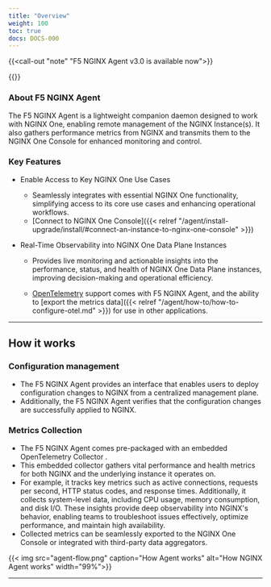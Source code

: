 ```yaml
---
title: "Overview"
weight: 100
toc: true
docs: DOCS-000
---
```

{{<call-out "note" "F5 NGINX Agent v3.0 is available now">}}
<!--  (TODO: Link instructions ) -->
{{</call-out>}}

### About F5 NGINX Agent
The F5 NGINX Agent is a lightweight companion daemon designed to work with NGINX One, enabling remote management of the NGINX Instance(s). It also gathers performance metrics from NGINX and transmits them to the NGINX One Console for enhanced monitoring and control. 

### Key Features 
- Enable Access to Key NGINX One Use Cases 
    - Seamlessly integrates with essential NGINX One functionality, simplifying access to its core use cases and enhancing operational workflows.   
    - [Connect to NGINX One Console]({{< relref "/agent/install-upgrade/install/#connect-an-instance-to-nginx-one-console" >}})

- Real-Time Observability into NGINX One Data Plane Instances 
    - Provides live monitoring and actionable insights into the performance, status, and health of NGINX One Data Plane instances, improving decision-making and operational efficiency.   

    - [OpenTelemetry](https://opentelemetry.io/) support comes with F5 NGINX Agent, and the ability to [export the metrics data]({{< relref "/agent/how-to/how-to-configure-otel.md" >}}) for use in other applications.

---

## How it works

### Configuration management

- The F5 NGINX Agent provides an interface that enables users to deploy configuration changes to NGINX from a centralized management plane.  
- Additionally, the F5 NGINX Agent verifies that the configuration changes are successfully applied to NGINX.
     
### Metrics Collection

- The F5 NGINX Agent comes pre-packaged with an embedded OpenTelemetry Collector .  
- This embedded collector gathers vital performance and health metrics for both NGINX and the underlying instance it operates on.  
- For example, it tracks key metrics such as active connections, requests per second, HTTP status codes, and response times. Additionally, it collects system-level data, including CPU usage, memory consumption, and disk I/O. These insights provide deep observability into NGINX's behavior, enabling teams to troubleshoot issues effectively, optimize performance, and maintain high availability.  
- Collected metrics can be seamlessly exported to the NGINX One Console or integrated with third-party data aggregators.
    



{{< img src="agent-flow.png" caption="How Agent works" alt="How NGINX Agent works" width="99%">}}

---



